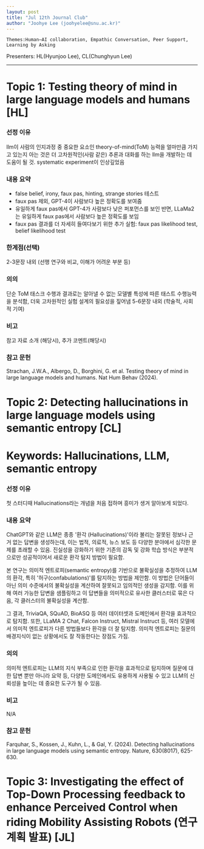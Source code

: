 ```yaml
---
layout: post
title: "Jul 12th Journal Club"
author: "Joohye Lee (joohyelee@snu.ac.kr)"
---
```


    Themes:Human–AI collaboration, Empathic Conversation, Peer Support, Learning by Asking

Presenters: HL(Hyunjoo Lee), CL(Chunghyun Lee) <br>

-----------------


# Topic 1: Testing theory of mind in large language models and humans [HL]

### **선정 이유**

llm이 사람의 인지과정 중 중요한 요소인 theory-of-mind(ToM) 능력을 얼마만큼 가지고 있는지 아는 것은 더 고차원적인(사람 같은) 추론과 대화를 하는 llm을 개발하는 데 도움이 될 것. systematic experiment이 인상깊었음

### **내용 요약**

- false belief, irony, faux pas, hinting, strange stories 테스트
- faux pas 제외, GPT-4이 사람보다 높은 정확도를 보여줌
- 유일하게 faux pas에서 GPT-4가 사람보다 낮은 퍼포먼스를 보인 반면, LLaMa2는 유일하게 faux pas에서 사람보다 높은 정확도를 보임
- faux pas 결과를 더 자세히 들여다보기 위한 추가 실험: faux pas likelihood test, belief likelihood test


### **한계점(선택)**

2-3문장 내외 (선행 연구와 비교, 이해가 어려운 부분 등)

### **의의**

단순 ToM 태스크 수행과 결과로는 알아낼 수 없는 모델별 특성에 따른 태스트 수행능력을 분석함, 더욱 고차원적인 실험 설계의 필요성을 짚어냄
5-6문장 내외 (학술적, 사회적 기여)

### **비고**

참고 자료 소개 (해당시), 추가 코멘트(해당시)

### **참고 문헌**

Strachan, J.W.A., Albergo, D., Borghini, G. et al. Testing theory of mind in large language models and humans. Nat Hum Behav (2024). 



# Topic 2: Detecting hallucinations in large language models using semantic entropy [CL]


# Keywords: Hallucinations, LLM, semantic entropy


### **선정 이유**

첫 스터디때 Hallucinations라는 개념을 처음 접하며 흥미가 생겨 알아보게 되었다.

### **내용 요약**

ChatGPT와 같은 LLM은 종종 '환각 (Hallucinations)'이라 불리는 잘못된 정보나 근거 없는 답변을 생성하는데, 이는 법적, 의료적, 뉴스 보도 등 다양한 분야에서 심각한 문제를 초래할 수 있음. 진실성을 강화하기 위한 기존의 감독 및 강화 학습 방식은 부분적으로만 성공적이어서 새로운 환각 탐지 방법이 필요함.

본 연구는 의미적 엔트로피(semantic entropy)를 기반으로 불확실성을 추정하여 LLM의 환각, 특히 '허구(confabulations)'를 탐지하는 방법을 제안함. 이 방법은 단어들이 아닌 의미 수준에서의 불확실성을 계산하여 잘못되고 임의적인 생성을 감지함. 이를 위해 여러 가능한 답변을 샘플링하고 이 답변들을 의미적으로 유사한 클러스터로 묶은 다음, 각 클러스터의 불확실성을 계산함.

그 결과, TriviaQA, SQuAD, BioASQ 등 여러 데이터셋과 도메인에서 환각을 효과적으로 탐지함. 또한, LLaMA 2 Chat, Falcon Instruct, Mistral Instruct 등, 여러 모델에서 의미적 엔트로피가 다른 방법들보다 환각을 더 잘 탐지함. 의미적 엔트로피는 질문의 배경지식이 없는 상황에서도 잘 작동한다는 장점도 가짐.



### **의의**

의미적 엔트로피는 LLM의 지식 부족으로 인한 환각을 효과적으로 탐지하며 질문에 대한 답변 뿐만 아니라 요약 등, 다양한 도메인에서도 유용하게 사용될 수 있고 LLM의 신뢰성을 높이는 데 중요한 도구가 될 수 있음.

### **비고**

N/A

### **참고 문헌**

Farquhar, S., Kossen, J., Kuhn, L., & Gal, Y. (2024). Detecting hallucinations in large language models using semantic entropy. Nature, 630(8017), 625-630.



# Topic 3: Investigating the effect of Top-Down Processing feedback to enhance Perceived Control when riding Mobility Assisting Robots (연구계획 발표) [JL]


